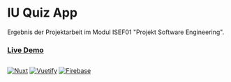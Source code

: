 # IU Quiz App

Ergebnis der Projektarbeit im Modul ISEF01 "Projekt Software Engineering".

### [Live Demo](https://iu-quiz-app.web.app)

##
[![Nuxt](https://badgen.net/badge/icon/Nuxt%202?icon=https://cdn.simpleicons.org/nuxtdotjs&label&color=00DC82)](https://nuxtjs.org)
[![Vuetify](https://badgen.net/badge/icon/Vuetify%202?icon=https://cdn.simpleicons.org/vuetify&label&color=1867C0)](https://vuetifyjs.com)
[![Firebase](https://badgen.net/badge/icon/Firebase?icon=https://cdn.simpleicons.org/firebase&label&color=FFCA28)](https://firebase.google.com)
